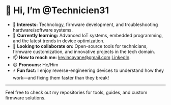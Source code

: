 # 👋 Hi, I’m @Technicien31

- 👀 **Interests:** Technology, firmware development, and troubleshooting hardware/software systems.
- 🌱 **Currently learning:** Advanced IoT systems, embedded programming, and the latest trends in device optimization.
- 💞️ **Looking to collaborate on:** Open-source tools for technicians, firmware customization, and innovative projects in the tech domain.
- 📫 **How to reach me:** kevincavane@gmail.com   [LinkedIn](https://www.linkedin.com/in/technicien31/).
- 😄 **Pronouns:** He/Him
- ⚡ **Fun fact:** I enjoy reverse-engineering devices to understand how they work—and fixing them faster than they break!

---

Feel free to check out my repositories for tools, guides, and custom firmware solutions.

<!---
Technicien31/Technicien31 is a ✨ special ✨ repository because its `README.md` (this file) appears on your GitHub profile.
You can click the Preview link to take a look at your changes.
--->
